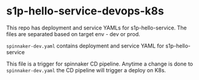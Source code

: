 # s1p-hello-service-devops-k8s

This repo has deployment and service YAMLs for s1p-hello-service.
The files are separated based on target env - dev or prod.

```spinnaker-dev.yaml``` contains deployment and service YAML for s1p-hello-service

This file is a trigger for spinnaker CD pipeline.
Anytime a change is done to ```spinnaker-dev.yaml``` the CD pipeline will trigger a deploy on K8s.
